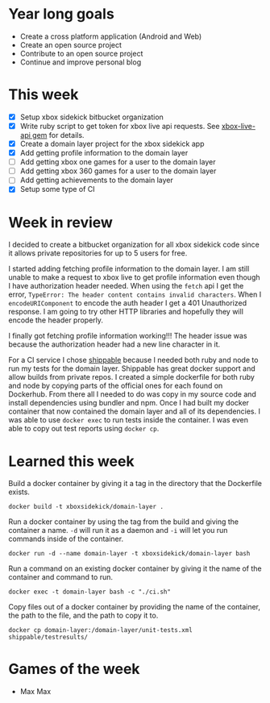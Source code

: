 # Year long goals
- Create a cross platform application (Android and Web)
- Create an open source project
- Contribute to an open source project
- Continue and improve personal blog

# This week
- [x] Setup xbox sidekick bitbucket organization
- [x] Write ruby script to get token for xbox live api requests. See [xbox-live-api gem](https://github.com/oakesja/xbox-live-api) for details.
- [x] Create a domain layer project for the xbox sidekick app
- [x] Add getting profile information to the domain layer
- [ ] Add getting xbox one games for a user to the domain layer
- [ ] Add getting xbox 360 games for a user to the domain layer
- [ ] Add getting achievements to the domain layer
- [x] Setup some type of CI

# Week in review
I decided to create a bitbucket organization for all xbox sidekick code since it allows private repositories for up to 5 users for free.

I started adding fetching profile information to the domain layer. I am still unable to make a request to xbox live to get profile information even though I have authorization header needed. When using the `fetch` api I get the error, `TypeError: The header content contains invalid characters`. When I `encodeURIComponent` to encode the auth header I get a 401 Unauthorized response. I am going to try other HTTP libraries and hopefully they will encode the header properly.

I finally got fetching profile information working!!! The header issue was because the authorization header had a new line character in it.

For a CI service I chose [shippable](https://app.shippable.com/) because I needed both ruby and node to run my tests for the domain layer. Shippable has great docker support and allow builds from private repos. I created a simple dockerfile for both ruby and node by copying parts of the official ones for each found on Dockerhub. From there all I needed to do was copy in my source code and install dependencies using bundler and npm. Once I had built my docker container that now contained the domain layer and all of its dependencies. I was able to use `docker exec` to run tests inside the container. I was even able to copy out test reports using `docker cp`.

# Learned this week
Build a docker container by giving it a tag in the directory that the Dockerfile exists.

```
docker build -t xboxsidekick/domain-layer .
```

Run a docker container by using the tag from the build and giving the container a name. `-d` will run it as a daemon and `-i` will let you run commands inside of the container.

```
docker run -d --name domain-layer -t xboxsidekick/domain-layer bash
```

Run a command on an existing docker container by giving it the name of the container and command to run.

```
docker exec -t domain-layer bash -c "./ci.sh"
```

Copy files out of a docker container by providing the name of the container, the path to the file, and the path to copy it to.

```
docker cp domain-layer:/domain-layer/unit-tests.xml shippable/testresults/
```

# Games of the week
- Max Max
